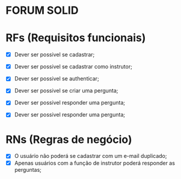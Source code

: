 # FORUM SOLID

# RFs (Requisitos funcionais)
- [x] Dever ser possivel se cadastrar;
- [x] Dever ser possivel se cadastrar como instrutor;
- [x] Dever ser possivel se authenticar;
- [x] Dever ser possivel se criar uma pergunta;
- [x] Dever ser possivel responder uma pergunta;
- [x] Dever ser possivel responder uma pergunta;


# RNs (Regras de negócio)
- [x] O usuário não poderá se cadastrar com um e-mail duplicado;
- [x] Apenas  usuários com a função de instrutor poderá responder as perguntas;